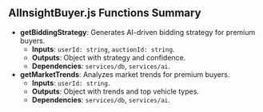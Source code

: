 ## AIInsightBuyer.js Functions Summary
- **getBiddingStrategy**: Generates AI-driven bidding strategy for premium buyers.
  - **Inputs**: `userId: string`, `auctionId: string`.
  - **Outputs**: Object with strategy and confidence.
  - **Dependencies**: `services/db`, `services/ai`.
- **getMarketTrends**: Analyzes market trends for premium buyers.
  - **Inputs**: `userId: string`.
  - **Outputs**: Object with trends and top vehicle types.
  - **Dependencies**: `services/db`, `services/ai`.
